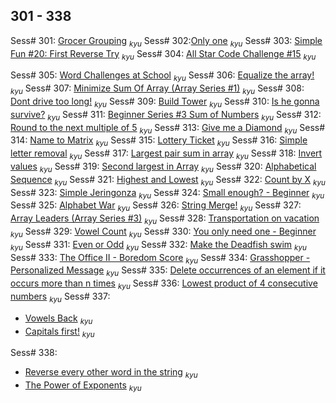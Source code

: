 ## 301 - 338

Sess# 301: [Grocer Grouping](https://www.codewars.com/kata/593c0ebf8b90525a62000221/) <sub>_kyu_</sub>
Sess# 302:[Only one](https://www.codewars.com/kata/5734c38da41454b7f700106e) <sub>_kyu_</sub>
Sess# 303: [Simple Fun #20: First Reverse Try](https://www.codewars.com/kata/5886c6b2f3b6ae33dd0000be) <sub>_kyu_</sub>
Sess# 304: [All Star Code Challenge #15](https://www.codewars.com/kata/586560a639c5ab3a260000f3) <sub>_kyu_</sub>

Sess# 305: [Word Challenges at School](https://www.codewars.com/kata/580be55ca671827cfd000043) <sub>_kyu_</sub>
Sess# 306: [Equalize the array!](https://www.codewars.com/kata/580a1a4af195dbc9ed00006c) <sub>_kyu_</sub>
Sess# 307: [Minimize Sum Of Array (Array Series #1)](https://www.codewars.com/kata/5a523566b3bfa84c2e00010b) <sub>_kyu_</sub>
Sess# 308: [Dont drive too long!](https://www.codewars.com/kata/5835b48cd8bab5d6de00001c) <sub>_kyu_</sub>
Sess# 309: [Build Tower](https://www.codewars.com/kata/576757b1df89ecf5bd00073b) <sub>_kyu_</sub>
Sess# 310: [Is he gonna survive?](https://www.codewars.com/kata/59ca8246d751df55cc00014c) <sub>_kyu_</sub>
Sess# 311: [Beginner Series #3 Sum of Numbers](https://www.codewars.com/kata/55f2b110f61eb01779000053) <sub>_kyu_</sub>
Sess# 312: [Round to the next multiple of 5](https://www.codewars.com/kata/55d1d6d5955ec6365400006d) <sub>_kyu_</sub>
Sess# 313: [Give me a Diamond](https://www.codewars.com/kata/5503013e34137eeeaa001648) <sub>_kyu_</sub>
Sess# 314: [Name to Matrix](https://www.codewars.com/kata/5a91e0793e9156ccb0003f6e) <sub>_kyu_</sub>
Sess# 315: [Lottery Ticket](https://www.codewars.com/kata/57f625992f4d53c24200070e) <sub>_kyu_</sub>
Sess# 316: [Simple letter removal](https://www.codewars.com/kata/5b728f801db5cec7320000c7) <sub>_kyu_</sub>
Sess# 317: [Largest pair sum in array](https://www.codewars.com/kata/556196a6091a7e7f58000018) <sub>_kyu_</sub>
Sess# 318: [Invert values](https://www.codewars.com/kata/5899dc03bc95b1bf1b0000ad) <sub>_kyu_</sub>
Sess# 319: [Second largest in Array](https://www.codewars.com/kata/578fe7e2149935740f000525) <sub>_kyu_</sub>
Sess# 320: [Alphabetical Sequence](https://www.codewars.com/kata/5bd00c99dbc73908bb00057a) <sub>_kyu_</sub>
Sess# 321: [Highest and Lowest](https://www.codewars.com/kata/554b4ac871d6813a03000035) <sub>_kyu_</sub>
Sess# 322: [Count by X](https://www.codewars.com/kata/5513795bd3fafb56c200049e) <sub>_kyu_</sub>
Sess# 323: [Simple Jeringonza](https://www.codewars.com/kata/5aba0a08379d20026e0000be) <sub>_kyu_</sub>
Sess# 324: [Small enough? - Beginner](https://www.codewars.com/kata/57cc981a58da9e302a000214) <sub>_kyu_</sub>
Sess# 325: [Alphabet War](https://www.codewars.com/kata/59377c53e66267c8f6000027) <sub>_kyu_</sub>
Sess# 326: [String Merge!](https://www.codewars.com/kata/597bb84522bc93b71e00007e) <sub>_kyu_</sub>
Sess# 327: [Array Leaders (Array Series #3)](https://www.codewars.com/kata/5a651865fd56cb55760000e0) <sub>_kyu_</sub>
Sess# 328: [Transportation on vacation](https://www.codewars.com/kata/568d0dd208ee69389d000016) <sub>_kyu_</sub>
Sess# 329: [Vowel Count](https://www.codewars.com/kata/54ff3102c1bad923760001f3) <sub>_kyu_</sub>
Sess# 330: [You only need one - Beginner](https://www.codewars.com/kata/57cc975ed542d3148f00015b) <sub>_kyu_</sub>
Sess# 331: [Even or Odd](https://www.codewars.com/kata/53da3dbb4a5168369a0000fe) <sub>_kyu_</sub>
Sess# 332: [Make the Deadfish swim](https://www.codewars.com/kata/51e0007c1f9378fa810002a9) <sub>_kyu_</sub>
Sess# 333: [The Office II - Boredom Score](https://www.codewars.com/kata/57ed4cef7b45ef8774000014) <sub>_kyu_</sub>
Sess# 334: [Grasshopper - Personalized Message](https://www.codewars.com/kata/5772da22b89313a4d50012f7) <sub>_kyu_</sub>
Sess# 335: [Delete occurrences of an element if it occurs more than n times](https://www.codewars.com/kata/554ca54ffa7d91b236000023) <sub>_kyu_</sub>
Sess# 336: [Lowest product of 4 consecutive numbers](https://www.codewars.com/kata/554e52e7232cdd05650000a0) <sub>_kyu_</sub>
Sess# 337:

- [Vowels Back](https://www.codewars.com/kata/57cfd92c05c1864df2001563) <sub>_kyu_</sub>
- [Capitals first!](https://www.codewars.com/kata/55c353487fe3cc80660001d4) <sub>_kyu_</sub>

Sess# 338:

- [Reverse every other word in the string](https://www.codewars.com/kata/58d76854024c72c3e20000de) <sub>_kyu_</sub>
- [The Power of Exponents](https://www.codewars.com/kata/53270633b7320eeb0500031d) <sub>_kyu_</sub>
